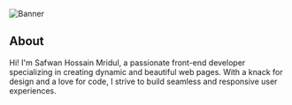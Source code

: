 ![Banner](https://i.postimg.cc/SN9cZ4Hh/git-banner.webp)

## About 
Hi! I'm Safwan Hossain Mridul, a passionate front-end developer specializing in creating dynamic and beautiful web pages. With a knack for design and a love for code, I strive to build seamless and responsive user experiences.
